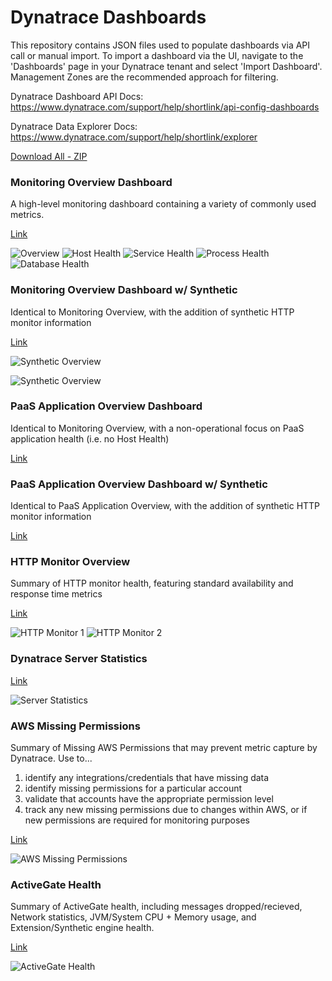 # Dynatrace Dashboards

This repository contains JSON files used to populate dashboards via API call or manual import. To import a dashboard via the UI, navigate to the 'Dashboards' page in your Dynatrace tenant and select 'Import Dashboard'. Management Zones are the recommended approach for filtering. 

Dynatrace Dashboard API Docs: https://www.dynatrace.com/support/help/shortlink/api-config-dashboards

Dynatrace Data Explorer Docs: https://www.dynatrace.com/support/help/shortlink/explorer

[Download All - ZIP](https://github.com/NathanBullinger/Dynatrace-Dashboards/archive/refs/heads/master.zip)


### Monitoring Overview Dashboard

A high-level monitoring dashboard containing a variety of commonly used metrics.

[Link](https://github.com/NathanBullinger/Dynatrace-Dashboards/blob/master/Dashboard%20JSON%20Files/On-premise%20Application.json)

![Overview](https://raw.githubusercontent.com/NathanBullinger/Dynatrace-Dashboards/master/Dashboard%20Images/On-prem%20App.png)
![Host Health](https://raw.githubusercontent.com/NathanBullinger/Dynatrace-Dashboards/master/Dashboard%20Images/Host%20Health.png)
![Service Health](https://raw.githubusercontent.com/NathanBullinger/Dynatrace-Dashboards/master/Dashboard%20Images/Service%20Health.png)
![Process Health](https://raw.githubusercontent.com/NathanBullinger/Dynatrace-Dashboards/master/Dashboard%20Images/Process%20Health.png)
![Database Health](https://raw.githubusercontent.com/NathanBullinger/Dynatrace-Dashboards/master/Dashboard%20Images/Database%20Health.png)

### Monitoring Overview Dashboard w/ Synthetic

Identical to Monitoring Overview, with the addition of synthetic HTTP monitor information

[Link](https://github.com/NathanBullinger/Dynatrace-Dashboards/blob/master/Dashboard%20JSON%20Files/On-premise%20Application%20with%20HTTP%20monitor.json)

![Synthetic Overview](https://raw.githubusercontent.com/NathanBullinger/Dynatrace-Dashboards/master/Dashboard%20Images/On-prem%20App%20with%20Synthetic%20-%20Overview.png)

![Synthetic Overview](https://raw.githubusercontent.com/NathanBullinger/Dynatrace-Dashboards/master/Dashboard%20Images/On-prem%20App%20with%20Synthetic%20-%20Details.png)

### PaaS Application Overview Dashboard

Identical to Monitoring Overview, with a non-operational focus on PaaS application health (i.e. no Host Health)

[Link](https://github.com/NathanBullinger/Dynatrace-Dashboards/blob/master/Dashboard%20JSON%20Files/PaaS%20Application.json)

### PaaS Application Overview Dashboard w/ Synthetic

Identical to PaaS Application Overview, with the addition of synthetic HTTP monitor information

[Link](https://github.com/NathanBullinger/Dynatrace-Dashboards/blob/master/Dashboard%20JSON%20Files/PaaS%20Application%20with%20HTTP%20Monitor.json)

### HTTP Monitor Overview

Summary of HTTP monitor health, featuring standard availability and response time metrics

[Link](https://github.com/NathanBullinger/Dynatrace-Dashboards/blob/master/Dashboard%20JSON%20Files/HTTP%20Monitor%20Overview.json)

![HTTP Monitor 1](https://raw.githubusercontent.com/NathanBullinger/Dynatrace-Dashboards/master/Dashboard%20Images/HTTP%20Monitor%20Overview%201.png)
![HTTP Monitor 2](https://raw.githubusercontent.com/NathanBullinger/Dynatrace-Dashboards/master/Dashboard%20Images/HTTP%20Monitor%20Overview%202.png)

### Dynatrace Server Statistics

[Link](https://github.com/NathanBullinger/Dynatrace-Dashboards/blob/master/Dashboard%20JSON%20Files/Dynatrace%20Server%20Statistics.json)

![Server Statistics](https://raw.githubusercontent.com/NathanBullinger/Dynatrace-Dashboards/master/Dashboard%20Images/Server%20Statistics.png)

### AWS Missing Permissions

Summary of Missing AWS Permissions that may prevent metric capture by Dynatrace. Use to...

 1. identify any integrations/credentials that have missing data
 2. identify missing permissions for a particular account
 3. validate that accounts have the appropriate permission level
 4. track any new missing permissions due to changes within AWS, or if new permissions are required for monitoring purposes

[Link](https://github.com/NathanBullinger/Dynatrace-Dashboards/blob/master/Dashboard%20JSON%20Files/AWS%20Missing%20Permissions.json)

![AWS Missing Permissions](https://raw.githubusercontent.com/NathanBullinger/Dynatrace-Dashboards/master/Dashboard%20Images/AWS%20Missing%20Permissions.png)


### ActiveGate Health

Summary of ActiveGate health, including messages dropped/recieved, Network statistics, JVM/System CPU + Memory usage, and Extension/Synthetic engine health. 

[Link](https://github.com/NathanBullinger/Dynatrace-Dashboards/blob/master/Dashboard%20JSON%20Files/ActiveGate%20Health.json)

![ActiveGate Health](https://raw.githubusercontent.com/NathanBullinger/Dynatrace-Dashboards/master/Dashboard%20Images/ActiveGateHealth.png)

